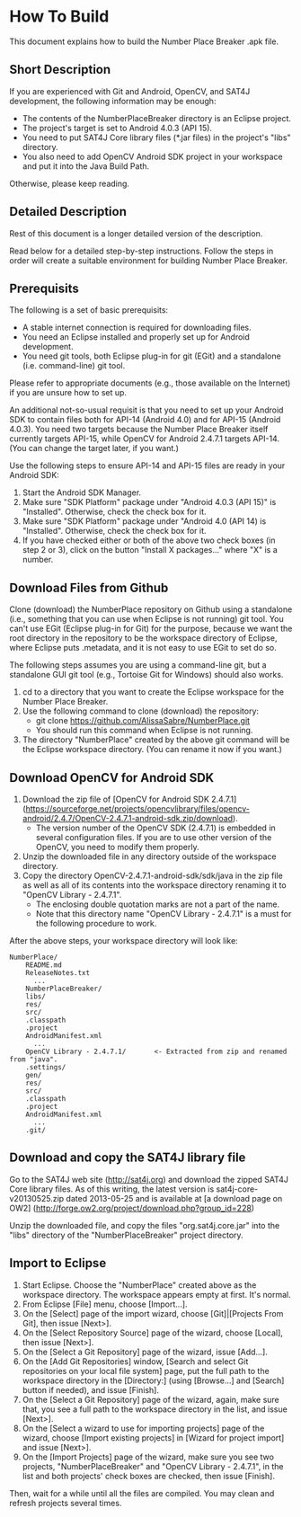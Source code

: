 How To Build
============

This document explains how to build the Number Place Breaker .apk file.

Short Description
-----------------

If you are experienced with Git and Android, OpenCV, and SAT4J development, the following information may be enough:

* The contents of the NumberPlaceBreaker directory is an Eclipse project.
* The project's target is set to Android 4.0.3 (API 15).
* You need to put SAT4J Core library files (*.jar files) in the project's "libs" directory.
* You also need to add OpenCV Android SDK project in your workspace and put it into the Java Build Path.

Otherwise, please keep reading.

Detailed Description
--------------------

Rest of this document is a longer detailed version of the description.

Read below for a detailed step-by-step instructions.  Follow the steps in order will create a suitable environment for building Number Place Breaker.

Prerequisits
------------

The following is a set of basic prerequisits:

* A stable internet connection is required for downloading files.
* You need an Eclipse installed and properly set up for Android development.
* You need git tools, both Eclipse plug-in for git (EGit) and a standalone (i.e. command-line) git tool.

Please refer to appropriate documents (e.g., those available on the Internet) if you are unsure how to set up.

An additional not-so-usual requisit is that you need to set up your Android SDK to contain files both for API-14 (Android 4.0) and for API-15 (Android 4.0.3).  You need two targets because the Number Place Breaker itself currently targets API-15, while OpenCV for Android 2.4.7.1 targets API-14.  (You can change the target later, if you want.)

Use the following steps to ensure API-14 and API-15 files are ready in your Android SDK:

1. Start the Android SDK Manager.
2. Make sure "SDK Platform" package under "Android 4.0.3 (API 15)" is "Installed".  Otherwise, check the check box for it.
3. Make sure "SDK Platform" package under "Android 4.0 (API 14) is "Installed".  Otherwise, check the check box for it.
4. If you have checked either or both of the above two check boxes (in step 2 or 3), click on the button "Install X packages..." where "X" is a number.

Download Files from Github
--------------------------

Clone (download) the NumberPlace repository on Github using a standalone (i.e., something that you can use when Eclipse is not running) git tool.  You can't use EGit (Eclipse plug-in for Git) for the purpose, because we want the root directory in the repository to be the workspace directory of Eclipse, where Eclipse puts .metadata, and it is not easy to use EGit to set do so.

The following steps assumes you are using a command-line git, but a standalone GUI git tool (e.g., Tortoise Git for Windows) should also works.

1. cd to a directory that you want to create the Eclipse workspace for the Number Place Breaker.
2. Use the following command to clone (download) the repository:
    * git clone https://github.com/AlissaSabre/NumberPlace.git
    * You should run this command when Eclipse is not running.
3. The directory "NumberPlace" created by the above git command will be the Eclipse workspace directory.  (You can rename it now if you want.)

Download OpenCV for Android SDK
-------------------------------

1. Download the zip file of [OpenCV for Android SDK 2.4.7.1] (https://sourceforge.net/projects/opencvlibrary/files/opencv-android/2.4.7/OpenCV-2.4.7.1-android-sdk.zip/download).
    * The version number of the OpenCV SDK (2.4.7.1) is embedded in several configuration files.  If you are to use other version of the OpenCV, you need to modify them properly.
2. Unzip the downloaded file in any directory outside of the workspace directory.
3. Copy the directory OpenCV-2.4.7.1-android-sdk/sdk/java in the zip file as well as all of its contents into the workspace directory renaming it to "OpenCV Library - 2.4.7.1".
    * The enclosing double quotation marks are not a part of the name.
    * Note that this directory name "OpenCV Library - 2.4.7.1" is a must for the following procedure to work.

After the above steps, your workspace directory will look like:

	NumberPlace/
	    README.md
	    ReleaseNotes.txt
	      ...
	    NumberPlaceBreaker/
		libs/
		res/
		src/
		.classpath
		.project
		AndroidManifest.xml
		  ...
	    OpenCV Library - 2.4.7.1/		<- Extracted from zip and renamed from "java".
		.settings/
		gen/
		res/
		src/
		.classpath
		.project
		AndroidManifest.xml
		  ...
	    .git/

Download and copy the SAT4J library file
----------------------------------------

Go to the SAT4J web site (http://sat4j.org) and download the zipped SAT4J Core library files.  As of this writing, the latest version is sat4j-core-v20130525.zip dated 2013-05-25 and is available at [a download page on OW2] (http://forge.ow2.org/project/download.php?group_id=228)

Unzip the downloaded file, and copy the files "org.sat4j.core.jar" into the "libs" directory of the "NumberPlaceBreaker" project directory.

Import to Eclipse
-----------------

1. Start Eclipse.  Choose the "NumberPlace" created above as the workspace directory.
    The workspace appears empty at first.  It's normal.
2. From Eclipse [File] menu, choose [Import...].
3. On the [Select] page of the import wizard, choose [Git]|[Projects From Git], then issue [Next>].
4. On the [Select Repository Source] page of the wizard, choose [Local], then issue [Next>].
5. On the [Select a Git Repository] page of the wizard, issue [Add...].
6. On the [Add Git Repositories] window, [Search and select Git repositories on your local file system] page, put the full path to the workspace directory in the [Directory:] (using [Browse...] and [Search] button if needed), and issue [Finish].
7. On the [Select a Git Repository] page of the wizard, again, make sure that, you see a full path to the workspace directory in the list, and issue [Next>].
8. On the [Select a wizard to use for importing projects] page of the wizard, choose [Import existing projects] in [Wizard for project import] and issue [Next>].
9. On the [Import Projects] page of the wizard, make sure you see two projects, "NumberPlaceBreaker" and "OpenCV Library - 2.4.7.1", in the list and both projects' check boxes are checked, then issue [Finish].

Then, wait for a while until all the files are compiled.  You may clean and refresh projects several times.






